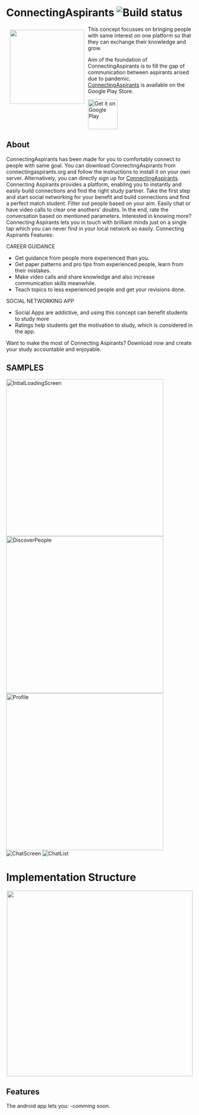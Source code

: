 # ConnectingAspirants ![Build status](https://github.com/wallabag/android-app/workflows/CI/badge.svg?branch=master)

<img src="https://github.com/divyansh-dxn/ConnectingAspirants/blob/main/media_storage/istockphoto-1283030328-170667a.jpg" align="left"
width="200" hspace="10" vspace="10">

This concept focusses on bringing people with same interest on one platform so that they can exchange their knowledge and grow.

Aim of the foundation of ConnectingAspirants is to fill the gap of communication between aspirants arised due to pandemic. 
<br>[ConnectingAspirants](www.connectingaspirants.org) is available on the Google Play Store.

<p align="left">
<a href="https://play.google.com/store/apps/details?id=$empty">
    <img alt="Get it on Google Play"
        height="80"
        src="https://play.google.com/intl/en_us/badges/images/generic/en_badge_web_generic.png" />
</a>  
</p>
        
## About
ConnectingAspirants has been made for you to comfortably connect to people with same goal.
You can download ConnectingAspirants from connectingaspirants.org and follow the instructions to install it on your own server.
Alternatively, you can directly sign up for [ConnectingAspirants](www.connectingaspirants.org).
Connecting Aspirants provides a platform, enabling you to instantly and easily build connections and find the right study partner. 
Take the first step and start social networking for your benefit and build connections and find a perfect match student.
Filter out people based on your aim. Easily chat or have video calls to clear one anothers' doubts. In the end, rate the conversation based on mentioned parameters.
Interested in knowing more? Connecting Aspirants lets you in touch with brilliant minds just on a single tap which you can never find in your local network so easily.
Connecting Aspirants Features:

CAREER GUIDANCE
- Get guidance from people more experienced than you.
- Get paper patterns and pro tips from experienced people, learn from their mistakes.
- Make video calls and share knowledge and also increase communication skills meanwhile.
- Teach topics to less experienced people and get your revisions done.

SOCIAL NETWORKING APP
- Social Apps are addictive, and using this concept can benefit students to study more  
- Ratings help students get the motivation to study, which is considered in the app.

Want to make the most of Connecting Aspirants? Download now and create your study accountable and enjoyable.

## SAMPLES
<img alt="IntialLoadingScreen"
        height="423" src=https://github.com/divyansh-dxn/ConnectingAspirants/blob/main/media_storage/aspirantsImage%20(2).jpg />
<img alt="DiscoverPeople"
        height="423" src=https://github.com/divyansh-dxn/ConnectingAspirants/blob/main/media_storage/Discover.jpg />
<img alt="Profile"
        height="423" src=https://github.com/divyansh-dxn/ConnectingAspirants/blob/main/media_storage/profile.png />
![ChatScreen](https://github.com/divyansh-dxn/ConnectingAspirants/blob/main/media_storage/Screenshot%20from%202021-12-07%2011-21-17.png) 
![ChatList](https://github.com/divyansh-dxn/ConnectingAspirants/blob/main/media_storage/Screenshot%20from%202021-12-07%2011-21-05.png) 

# Implementation Structure
<p align="center">
<img  height="500" src="https://github.com/divyansh-dxn/ConnectingAspirants/blob/main/media_storage/data.png" />
</p>

## Features

The android app lets you:
-comming soon.
